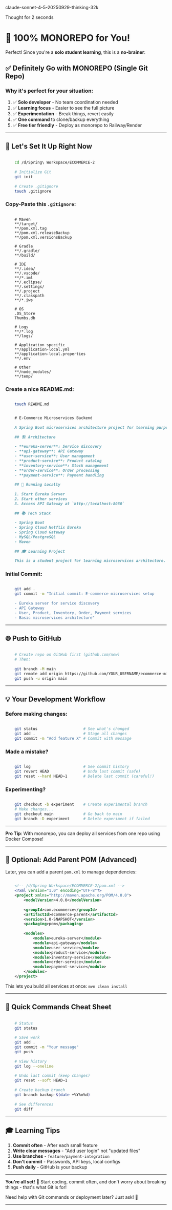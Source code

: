claude-sonnet-4-5-20250929-thinking-32k

Thought for 2 seconds

# 🎯 **100% MONOREPO for You!**

Perfect! Since you're a **solo student learning**, this is a **no-brainer**:

## ✅ **Definitely Go with MONOREPO (Single Git Repo)**

### Why it's perfect for your situation:

1.  ✅ **Solo developer** - No team coordination needed
2.  ✅ **Learning focus** - Easier to see the full picture
3.  ✅ **Experimentation** - Break things, revert easily
4.  ✅ **One command** to clone/backup everything
5.  ✅ **Free tier friendly** - Deploy as monorepo to Railway/Render

* * *

## 🚀 **Let's Set It Up Right Now**

```Bash

    cd /d/Spring\ Workspace/ECOMMERCE-2
    
    # Initialize Git
    git init
    
    # Create .gitignore
    touch .gitignore
```
### **Copy-Paste this `.gitignore`:**

```gitignore

    # Maven
    **/target/
    **/pom.xml.tag
    **/pom.xml.releaseBackup
    **/pom.xml.versionsBackup
    
    # Gradle
    **/.gradle/
    **/build/
    
    # IDE
    **/.idea/
    **/.vscode/
    **/*.iml
    **/.eclipse/
    **/.settings/
    **/.project
    **/.classpath
    **/*.iws
    
    # OS
    .DS_Store
    Thumbs.db
    
    # Logs
    **/*.log
    **/logs/
    
    # Application specific
    **/application-local.yml
    **/application-local.properties
    **/.env
    
    # Other
    **/node_modules/
    **/temp/
```
### **Create a nice README.md:**

```Bash

    touch README.md
```
```Markdown

    # E-Commerce Microservices Backend
    
    A Spring Boot microservices architecture project for learning purposes.
    
    ## 🏗️ Architecture
    
    - **eureka-server**: Service discovery
    - **api-gateway**: API Gateway
    - **user-service**: User management
    - **product-service**: Product catalog
    - **inventory-service**: Stock management
    - **order-service**: Order processing
    - **payment-service**: Payment handling
    
    ## 🚀 Running Locally
    
    1. Start Eureka Server
    2. Start other services
    3. Access API Gateway at `http://localhost:8080`
    
    ## 📚 Tech Stack
    
    - Spring Boot
    - Spring Cloud Netflix Eureka
    - Spring Cloud Gateway
    - MySQL/PostgreSQL
    - Maven
    
    ## 🎓 Learning Project
    
    This is a student project for learning microservices architecture.
```
### **Initial Commit:**

```Bash

    git add .
    git commit -m "Initial commit: E-commerce microservices setup
    
    - Eureka server for service discovery
    - API Gateway
    - User, Product, Inventory, Order, Payment services
    - Basic microservices architecture"
```
* * *

## 🌐 **Push to GitHub**

```Bash

    # Create repo on GitHub first (github.com/new)
    # Then:
    
    git branch -M main
    git remote add origin https://github.com/YOUR_USERNAME/ecommerce-microservices.git
    git push -u origin main
```
* * *

## 💡 **Your Development Workflow**

### **Before making changes:**

```Bash

    git status                    # See what's changed
    git add .                     # Stage all changes
    git commit -m "Add feature X" # Commit with message
```
### **Made a mistake?**

```Bash

    git log                       # See commit history
    git revert HEAD               # Undo last commit (safe)
    git reset --hard HEAD~1       # Delete last commit (careful!)
```
### **Experimenting?**

```Bash

    git checkout -b experiment    # Create experimental branch
    # Make changes...
    git checkout main             # Go back to main
    git branch -D experiment      # Delete experiment if failed
```
* * *

**Pro Tip**: With monorepo, you can deploy all services from one repo using Docker Compose!

* * *

## 📁 **Optional: Add Parent POM (Advanced)**

Later, you can add a parent `pom.xml` to manage dependencies:

```XML

    <!-- /d/Spring Workspace/ECOMMERCE-2/pom.xml -->
    <?xml version="1.0" encoding="UTF-8"?>
    <project xmlns="http://maven.apache.org/POM/4.0.0">
        <modelVersion>4.0.0</modelVersion>
        
        <groupId>com.ecommerce</groupId>
        <artifactId>ecommerce-parent</artifactId>
        <version>1.0-SNAPSHOT</version>
        <packaging>pom</packaging>
        
        <modules>
            <module>eureka-server</module>
            <module>api-gateway</module>
            <module>user-service</module>
            <module>product-service</module>
            <module>inventory-service</module>
            <module>order-service</module>
            <module>payment-service</module>
        </modules>
    </project>
```
This lets you build all services at once: `mvn clean install`

* * *

## 🎯 **Quick Commands Cheat Sheet**

```Bash

    # Status
    git status
    
    # Save work
    git add .
    git commit -m "Your message"
    git push
    
    # View history
    git log --oneline
    
    # Undo last commit (keep changes)
    git reset --soft HEAD~1
    
    # Create backup branch
    git branch backup-$(date +%Y%m%d)
    
    # See differences
    git diff
```
* * *

## 🎓 **Learning Tips**

1.  **Commit often** - After each small feature
2.  **Write clear messages** - "Add user login" not "updated files"
3.  **Use branches** - `feature/payment-integration`
4.  **Don't commit** - Passwords, API keys, local configs
5.  **Push daily** - GitHub is your backup

* * *

**You're all set!** 🚀 Start coding, commit often, and don't worry about breaking things - that's what Git is for!

Need help with Git commands or deployment later? Just ask! 💪

* * * 
